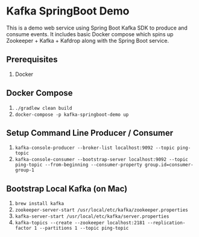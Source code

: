 # Kafka SpringBoot Demo
This is a demo web service using Spring Boot Kafka SDK to produce and consume events.
It includes basic Docker compose which spins up Zookeeper + Kafka + Kafdrop along with the Spring Boot service.

## Prerequisites
1. Docker

## Docker Compose
1. `./gradlew clean build`
2. `docker-compose -p kafka-springboot-demo up`

## Setup Command Line Producer / Consumer
1. `kafka-console-producer --broker-list localhost:9092 --topic ping-topic`
2. `kafka-console-consumer --bootstrap-server localhost:9092 --topic ping-topic --from-beginning --consumer-property group.id=consumer-group-1`

## Bootstrap Local Kafka (on Mac)
1. `brew install kafka`
2. `zookeeper-server-start /usr/local/etc/kafka/zookeeper.properties`
3. `kafka-server-start /usr/local/etc/kafka/server.properties`
4. `kafka-topics --create --zookeeper localhost:2181 --replication-factor 1 --partitions 1 --topic ping-topic`
